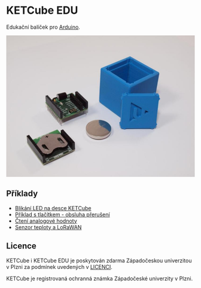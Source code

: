 # KETCube EDU

Edukační balíček pro [Arduino](https://www.arduino.cc).

![KETCube platform OLD PHOTO](ketCube_all_photo_webQ.jpg)

## Příklady
  * [Blikání LED na desce KETCube](pages/example_onBoardLED.md)
  * [Příklad s tlačítkem - obsluha přerušení](pages/example_buttonLED.md)
  * [Čtení analogové hodnoty](pages/example_analogRead.md)
  * [Senzor teploty a LoRaWAN](pages/example_tempSensor.md)

## Licence

KETCube i KETCube EDU je poskytován zdarma Západočeskou univerzitou v Plzni za podmínek uvedených v [LICENCI](LICENSE.md).

KETCube je registrovaná ochranná známka Západočeské univerzity v Plzni.

